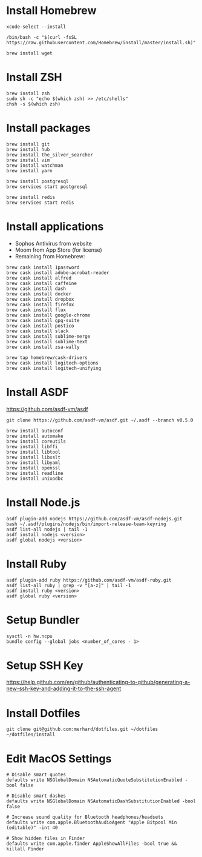 # Install Homebrew

```shell
xcode-select --install

/bin/bash -c "$(curl -fsSL https://raw.githubusercontent.com/Homebrew/install/master/install.sh)"

brew install wget
```

# Install ZSH

```shell
brew install zsh
sudo sh -c "echo $(which zsh) >> /etc/shells"
chsh -s $(which zsh)
```

# Install packages

```shell
brew install git
brew install hub
brew install the_silver_searcher
brew install vim
brew install watchman
brew install yarn

brew install postgresql
brew services start postgresql

brew install redis
brew services start redis
```

# Install applications

- Sophos Antivirus from website
- Moom from App Store (for license)
- Remaining from Homebrew:

```shell
brew cask install 1password
brew cask install adobe-acrobat-reader
brew cask install alfred
brew cask install caffeine
brew cask install dash
brew cask install docker
brew cask install dropbox
brew cask install firefox
brew cask install flux
brew cask install google-chrome
brew cask install gpg-suite
brew cask install postico
brew cask install slack
brew cask install sublime-merge
brew cask install sublime-text
brew cask install zsa-wally

brew tap homebrew/cask-drivers
brew cask install logitech-options
brew cask install logitech-unifying
```

# Install ASDF

https://github.com/asdf-vm/asdf

```shell
git clone https://github.com/asdf-vm/asdf.git ~/.asdf --branch v0.5.0

brew install autoconf
brew install automake
brew install coreutils
brew install libffi
brew install libtool
brew install libxslt
brew install libyaml
brew install openssl
brew install readline
brew install unixodbc
```

# Install Node.js

```shell
asdf plugin-add nodejs https://github.com/asdf-vm/asdf-nodejs.git
bash ~/.asdf/plugins/nodejs/bin/import-release-team-keyring
asdf list-all nodejs | tail -1
asdf install nodejs <version>
asdf global nodejs <version>
```

# Install Ruby

```shell
asdf plugin-add ruby https://github.com/asdf-vm/asdf-ruby.git
asdf list-all ruby | grep -v "[a-z]" | tail -1
asdf install ruby <version>
asdf global ruby <version>
```

# Setup Bundler

```shell
sysctl -n hw.ncpu
bundle config --global jobs <number_of_cores - 1>
```

# Setup SSH Key

https://help.github.com/en/github/authenticating-to-github/generating-a-new-ssh-key-and-adding-it-to-the-ssh-agent

# Install Dotfiles

```shell
git clone git@github.com:merhard/dotfiles.git ~/dotfiles
~/dotfiles/install
```

# Edit MacOS Settings

```shell
# Disable smart quotes
defaults write NSGlobalDomain NSAutomaticQuoteSubstitutionEnabled -bool false

# Disable smart dashes
defaults write NSGlobalDomain NSAutomaticDashSubstitutionEnabled -bool false

# Increase sound quality for Bluetooth headphones/headsets
defaults write com.apple.BluetoothAudioAgent "Apple Bitpool Min (editable)" -int 40

# Show hidden files in Finder
defaults write com.apple.finder AppleShowAllFiles -bool true && killall Finder
```
